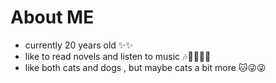 # About ME

* currently 20 years old ✨✨
* like to read novels and listen to music 🎶🤍🖤💙💜
* like both cats and dogs , but maybe cats a bit more 🐱😜😜
